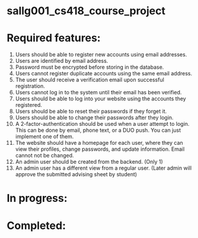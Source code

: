 # sallg001_cs418_course_project


# Required features:
1. Users should be able to register new accounts using email addresses.
2. Users are identified by email address.
3. Password must be encrypted before storing in the database.
4. Users cannot register duplicate accounts using the same email address.
5. The user should receive a verification email upon successful registration.
6. Users cannot log in to the system until their email has been verified.
7. Users should be able to log into your website using the accounts they registered.
8. Users should be able to reset their passwords if they forget it.
9. Users should be able to change their passwords after they login.
10. A 2-factor-authentication should be used when a user attempt to login. This can be done by email, phone text, or a DUO push. You can just implement one of them.
11. The website should have a homepage for each user, where they can view their profiles, change passwords, and update information. Email cannot not be changed.
12. An admin user should be created from the backend. (Only 1)
13. An admin user has a different view from a regular user. (Later admin will approve the submitted advising sheet by student)


# In progress:


# Completed:


